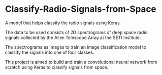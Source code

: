 # Classify-Radio-Signals-from-Space
A model that helps classify the radio signals using Keras

The data to be used consists of 2D spectrograms of deep space radio signals collected by the Allen Telescope Array at the SETI Institute. 

The spectrograms as images to train an image classification model to classify the signals into one of four classes. 

This project is aimed to build and train a convolutional neural network from scratch using Keras to classify signals from space.
